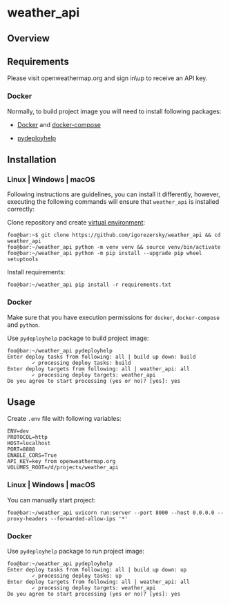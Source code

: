 # weather_api

## Overview

## Requirements

Please visit openweathermap.org and sign in\up to receive an API key.

### Docker

Normally, to build project image you will need to install following packages:

- [Docker](https://docs.docker.com/get-docker/) and [docker-compose](https://docs.docker.com/compose/install/)

- [pydeployhelp](https://pypi.org/project/pydeployhelp/)

## Installation

### Linux | Windows | macOS

Following instructions are guidelines, you can install it differently, however,
executing the following commands will ensure that `weather_api` is installed correctly:

Clone repository and create [virtual environment](https://docs.python.org/3/library/venv.html):

```console
foo@bar:~$ git clone https://github.com/igorezersky/weather_api && cd weather_api
foo@bar:~/weather_api python -m venv venv && source venv/bin/activate
foo@bar:~/weather_api python -m pip install --upgrade pip wheel setuptools
```

Install requirements:

```console
foo@bar:~/weather_api pip install -r requirements.txt
```

### Docker

Make sure that you have execution permissions for `docker`, `docker-compose` and `python`.

Use `pydeployhelp` package to build project image:

```console
foo@bar:~/weather_api pydeployhelp
Enter deploy tasks from following: all | build up down: build
        ✓ processing deploy tasks: build
Enter deploy targets from following: all | weather_api: all
        ✓ processing deploy targets: weather_api
Do you agree to start processing (yes or no)? [yes]: yes
```

## Usage

Create `.env` file with following variables:

```text
ENV=dev
PROTOCOL=http
HOST=localhost
PORT=8888
ENABLE_CORS=True
API_KEY=key from openweathermap.org
VOLUMES_ROOT=/d/projects/weather_api
```

### Linux | Windows | macOS

You can manually start project:

```console
foo@bar:~/weather_api uvicorn run:server --port 8000 --host 0.0.0.0 --proxy-headers --forwarded-allow-ips '*'
```

### Docker

Use `pydeployhelp` package to run project image:

```console
foo@bar:~/weather_api pydeployhelp
Enter deploy tasks from following: all | build up down: up
        ✓ processing deploy tasks: up
Enter deploy targets from following: all | weather_api: all
        ✓ processing deploy targets: weather_api
Do you agree to start processing (yes or no)? [yes]: yes
```
